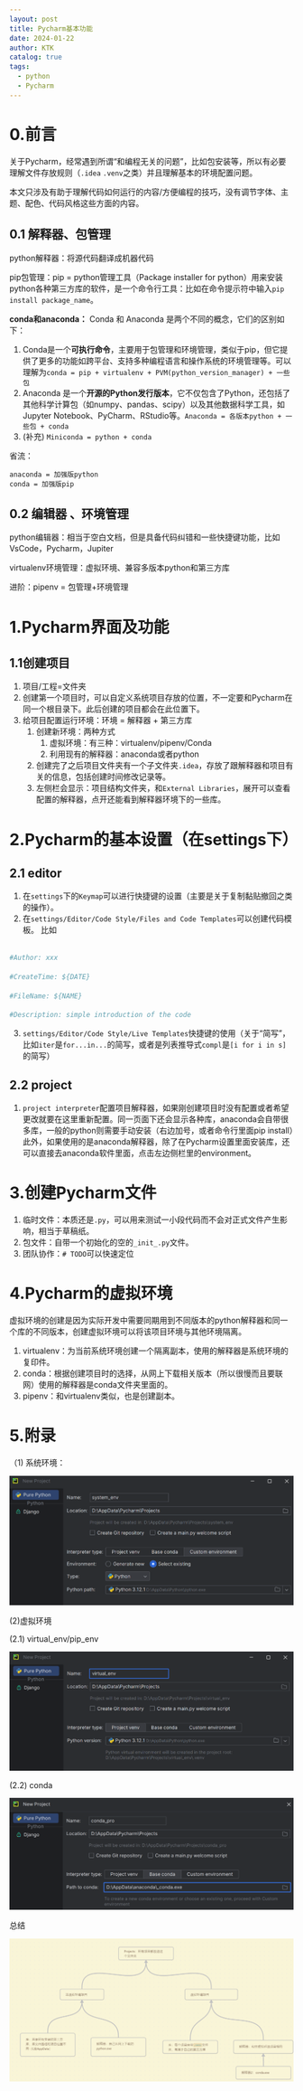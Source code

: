 ```yaml
---
layout: post
title: Pycharm基本功能
date: 2024-01-22
author: KTK
catalog: true
tags:
  - python
  - Pycharm
---
```

# 0.前言

关于Pycharm，经常遇到所谓“和编程无关的问题”，比如包安装等，所以有必要理解文件存放规则（`.idea` `.venv`之类）并且理解基本的环境配置问题。

本文只涉及有助于理解代码如何运行的内容/方便编程的技巧，没有调节字体、主题、配色、代码风格这些方面的内容。

## 0.1 解释器、包管理

python解释器：将源代码翻译成机器代码

pip包管理：pip = python管理工具（Package installer for python）用来安装python各种第三方库的软件，是一个命令行工具：比如在命令提示符中输入`pip install package_name`。

**conda和anaconda：**
  Conda 和 Anaconda 是两个不同的概念，它们的区别如下：
1. Conda是一个**可执行命令**，主要用于包管理和环境管理，类似于pip，但它提供了更多的功能如跨平台、支持多种编程语言和操作系统的环境管理等。可以理解为`conda = pip + virtualenv + PVM(python_version_manager) + 一些包`
2. Anaconda 是一个**开源的Python发行版本**，它不仅包含了Python，还包括了其他科学计算包（如numpy、pandas、scipy）以及其他数据科学工具，如Jupyter Notebook、PyCharm、RStudio等。`Anaconda = 各版本python + 一些包 + conda`
3. (补充) `Miniconda = python + conda`

省流：
```text
anaconda = 加强版python
conda = 加强版pip
```

## 0.2 编辑器 、环境管理

python编辑器：相当于空白文档，但是具备代码纠错和一些快捷键功能，比如VsCode，Pycharm，Jupiter

virtualenv环境管理：虚拟环境、兼容多版本python和第三方库

进阶：pipenv = 包管理+环境管理

# 1.Pycharm界面及功能

## 1.1创建项目

1. 项目/工程=文件夹
2. 创建第一个项目时，可以自定义系统项目存放的位置，不一定要和Pycharm在同一个根目录下。此后创建的项目都会在此位置下。
3. 给项目配置运行环境：环境 = 解释器 + 第三方库
	1. 创建新环境：两种方式
		1. 虚拟环境：有三种：virtualenv/pipenv/Conda
		2. 利用现有的解释器：anaconda或者python 
	2. 创建完了之后项目文件夹有一个子文件夹`.idea`，存放了跟解释器和项目有关的信息，包括创建时间修改记录等。
	3. 左侧栏会显示：项目结构文件夹，和`External Libraries`，展开可以查看配置的解释器，点开还能看到解释器环境下的一些库。

# 2.Pycharm的基本设置（在settings下）
## 2.1 editor
1. 在`settings`下的`Keymap`可以进行快捷键的设置（主要是关于复制黏贴撤回之类的操作）。
2. 在`settings/Editor/Code Style/Files and Code Templates`可以创建代码模板。
比如
```python

#Author: xxx

#CreateTime: ${DATE}

#FileName: ${NAME}

#Description: simple introduction of the code

```

3. `settings/Editor/Code Style/Live Templates`快捷键的使用（关于“简写”，比如`iter`是`for...in...`的简写，或者是列表推导式`compl`是`[i for i in s]`的简写）
## 2.2 project

1. `project interpreter`配置项目解释器，如果刚创建项目时没有配置或者希望更改就要在这里重新配置。同一页面下还会显示各种库，anaconda会自带很多库，一般的python则需要手动安装（右边加号，或者命令行里面pip install）此外，如果使用的是anaconda解释器，除了在Pycharm设置里面安装库，还可以直接去anaconda软件里面，点击左边侧栏里的environment。

# 3.创建Pycharm文件

1. 临时文件：本质还是`.py`，可以用来测试一小段代码而不会对正式文件产生影响，相当于草稿纸。
2. 包文件：自带一个初始化的空的`_init_.py`文件。
3. 团队协作：`# TODO`可以快速定位

# 4.Pycharm的虚拟环境

虚拟环境的创建是因为实际开发中需要同期用到不同版本的python解释器和同一个库的不同版本，创建虚拟环境可以将该项目环境与其他环境隔离。

1. virtualenv：为当前系统环境创建一个隔离副本，使用的解释器是系统环境的复印件。
2. conda：根据创建项目时的选择，从网上下载相关版本（所以很慢而且要联网）使用的解释器是conda文件夹里面的。
3. pipenv：和virtualenv类似，也是创建副本。


# 5.附录

（1) 系统环境：

![](img/0122_sys_env.png)

(2)虚拟环境

(2.1) virtual_env/pip_env

![](img/0122_vir_env.png)

(2.2) conda

![](img/0122_conda_env.png)

总结

![](img/0122.png)

